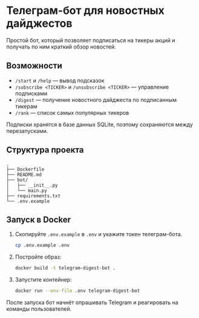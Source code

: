 # Телеграм-бот для новостных дайджестов

Простой бот, который позволяет подписаться на тикеры акций и получать по ним краткий обзор новостей.

## Возможности
- `/start` и `/help` — вывод подсказок
- `/subscribe <TICKER>` и `/unsubscribe <TICKER>` — управление подписками
- `/digest` — получение новостного дайджеста по подписанным тикерам
- `/rank` — список самых популярных тикеров

Подписки хранятся в базе данных SQLite, поэтому сохраняются между перезапусками.

## Структура проекта
```
.
├── Dockerfile
├── README.md
├── bot/
│   ├── __init__.py
│   └── main.py
├── requirements.txt
└── .env.example
```

## Запуск в Docker
1. Скопируйте `.env.example` в `.env` и укажите токен телеграм-бота.
   ```bash
   cp .env.example .env
   ```
2. Постройте образ:
   ```bash
   docker build -t telegram-digest-bot .
   ```
3. Запустите контейнер:
   ```bash
   docker run --env-file .env telegram-digest-bot
   ```

После запуска бот начнёт опрашивать Telegram и реагировать на команды пользователей.
